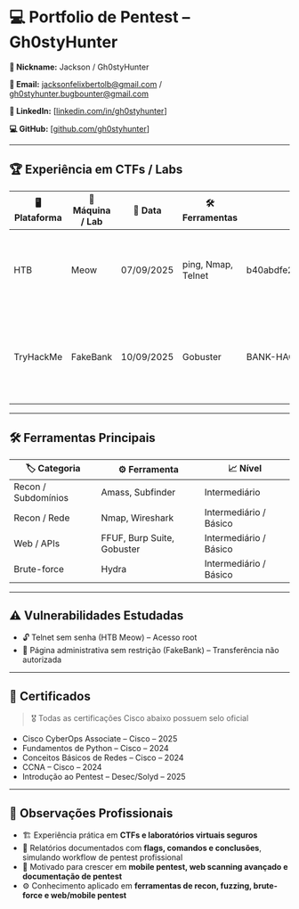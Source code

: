# 💻 Portfolio de Pentest – Gh0styHunter

**👤 Nickname:** Jackson / Gh0styHunter

**📧 Email:** jacksonfelixbertolb@gmail.com / gh0styhunter.bugbounter@gmail.com

**🔗 LinkedIn:** [[linkedin.com/in/gh0styhunter](https://www.linkedin.com/in/gh0sty-hunter-b2a2b3382/)]

**💻 GitHub:** [[github.com/gh0styhunter](https://github.com/Gh0styHunter/meu-portfolio)]

---

## 🏆 Experiência em CTFs / Labs

| 🖥 Plataforma | 🔹 Máquina / Lab | 📅 Data | 🛠 Ferramentas | 🏅 Flag | 📚 Aprendizado |
|--------------|----------------|--------|---------------|--------|----------------|
| HTB | Meow | 07/09/2025 | ping, Nmap, Telnet | b40abdfe23665f766f9c61ecba8a4c19 | Recon de rede, exploração Telnet sem senha, documentação de pentest |
| TryHackMe | FakeBank | 10/09/2025 | Gobuster | BANK-HACKED | Descoberta de diretórios ocultos, exploração de página administrativa, mitigação ética |

---

## 🛠 Ferramentas Principais

| 🏷 Categoria | ⚙️ Ferramenta | 📈 Nível |
|-------------|---------------|---------|
| Recon / Subdomínios | Amass, Subfinder | Intermediário |
| Recon / Rede | Nmap, Wireshark | Intermediário / Básico |
| Web / APIs | FFUF, Burp Suite, Gobuster | Intermediário / Básico |
| Brute-force | Hydra | Intermediário / Básico |

---

## ⚠️ Vulnerabilidades Estudadas

- 🔓 Telnet sem senha (HTB Meow) – Acesso root  
- 🏦 Página administrativa sem restrição (FakeBank) – Transferência não autorizada  

---

## 📜 Certificados

> 🎖 Todas as certificações Cisco abaixo possuem selo oficial

- Cisco CyberOps Associate – Cisco – 2025  
- Fundamentos de Python – Cisco – 2024  
- Conceitos Básicos de Redes – Cisco – 2024  
- CCNA – Cisco – 2024  
- Introdução ao Pentest – Desec/Solyd – 2025

---

## 📄 Observações Profissionais

- 🏗 Experiência prática em **CTFs e laboratórios virtuais seguros**  
- 📑 Relatórios documentados com **flags, comandos e conclusões**, simulando workflow de pentest profissional  
- 🚀 Motivado para crescer em **mobile pentest, web scanning avançado e documentação de pentest**  
- ⚙️ Conhecimento aplicado em **ferramentas de recon, fuzzing, brute-force e web/mobile pentest**



